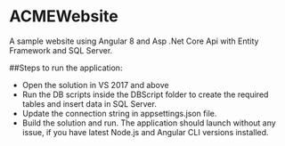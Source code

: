# ACMEWebsite
A sample website using Angular 8 and Asp .Net Core Api with Entity Framework and SQL Server.

##Steps to run the application:
- Open the solution in VS 2017 and above
- Run the DB scripts inside the DBScript folder to create the required tables and insert data in SQL Server.
- Update the connection string in appsettings.json file.
- Build the solution and run. The application should launch without any issue, if you have latest Node.js and Angular CLI versions installed.



